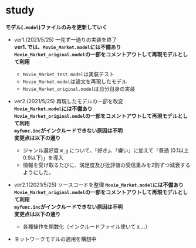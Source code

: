 # study
**モデル(`.model`)ファイルのみを更新していく**

- ver1.(2021/5/25)
    一先ず一通りの実装を終了  
    <strong>ver1. では、`Movie_Market.model`には不備あり</strong>  
    <strong>`Movie_Market_original.model`の一部をコメントアウトして再現モデルとして利用</strong>  
    + `Movie_Market_test.model`は実装テスト
    + `Movie_Market.model`は論文を再現したモデル
    + `Movie_Market_original.model`は自分自身の実装

- ver2.(2021/5/25)
    再現したモデルの一部を改変  
    <strong>`Movie_Market.model`には不備あり</strong>  
    <strong>`Movie_Market_original.model`の一部をコメントアウトして再現モデルとして利用</strong>  
    <strong>`myfunc.inc`がインクルードできない原因は不明</strong>  
    <strong>変更点は以下の通り</strong>  
    + ジャンル選好度 `W_g` について、「好き」、「嫌い」に加えて「普通 (0.1以上0.9以下)」を導入
    + 情報を受け取るたびに、満足度及び批評値の受信重みを2割ずつ減衰するようにした。

- ver2.1(2021/5/25)
    ソースコードを整理
    <strong>`Movie_Market.model`には不備あり</strong>  
    <strong>`Movie_Market_original.model`の一部をコメントアウトして再現モデルとして利用</strong>  
    <strong>`myfunc.inc`がインクルードできない原因は不明</strong>  
    <strong>変更点は以下の通り</strong>  
    + 各種操作を関数化（インクルードファイル使いてぇ...）

- ネットワークモデルの適用を構想中
